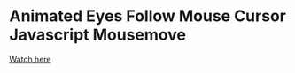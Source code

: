 # Animated Eyes Follow Mouse Cursor<br>Javascript Mousemove

<a href='https://druzhkova.github.io/Animated-eyes-follow-mouse-cursor-Javascript-mousemove/'>Watch here</a>
